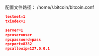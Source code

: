 配置文件路径： /home/<username>/.bitcoin/bitcoin.conf

```json
testnet=1
txindex=1

server=1
rpcuser=user
rpcpassword=pass
rpcport=8332
rpcallowip=127.0.0.1
```